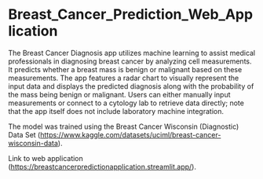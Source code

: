 # Breast_Cancer_Prediction_Web_Application

The Breast Cancer Diagnosis app utilizes machine learning to assist medical professionals in diagnosing breast cancer by analyzing cell measurements. It predicts whether a breast mass is benign or malignant based on these measurements. The app features a radar chart to visually represent the input data and displays the predicted diagnosis along with the probability of the mass being benign or malignant. Users can either manually input measurements or connect to a cytology lab to retrieve data directly; note that the app itself does not include laboratory machine integration.

The model was trained using the Breast Cancer Wisconsin (Diagnostic) Data Set (https://www.kaggle.com/datasets/uciml/breast-cancer-wisconsin-data).

Link to web application (https://breastcancerpredictionapplication.streamlit.app/).
